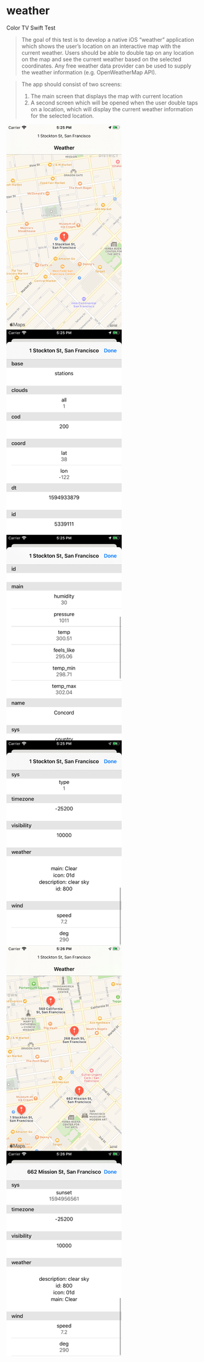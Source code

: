 # weather
Color TV Swift Test


> The goal of this test is to develop a native iOS “weather” application which shows the user’s location on an interactive map with the current weather.
> Users should be able to double tap on any location on the map and see the current weather based on the selected coordinates.
> Any free weather data provider can be used to supply the weather information (e.g. OpenWeatherMap API).

> The app should consist of two screens:
> 1) The main screen that displays the map with current location
> 2) A second screen which will be opened when the user double taps on a location, which will display the current weather information for the selected location.

<img width="300" height="auto" align="left" src="https://raw.githubusercontent.com/insanj/weather/master/Simulator Screen Shot - iPhone 8 - 2020-07-16 at 17.25.39.png" />
<img width="300" height="auto" align="left" src="https://raw.githubusercontent.com/insanj/weather/master/Simulator Screen Shot - iPhone 8 - 2020-07-16 at 17.25.41.png">
<img width="300" height="auto" align="left" src="https://raw.githubusercontent.com/insanj/weather/master/Simulator Screen Shot - iPhone 8 - 2020-07-16 at 17.25.45.png">
<img width="300" height="auto" align="left" src="https://raw.githubusercontent.com/insanj/weather/master/Simulator Screen Shot - iPhone 8 - 2020-07-16 at 17.25.48.png">
<img width="300" height="auto" align="left" src="https://raw.githubusercontent.com/insanj/weather/master/Simulator Screen Shot - iPhone 8 - 2020-07-16 at 17.26.01.png">
<img width="300" height="auto" align="left" src="https://raw.githubusercontent.com/insanj/weather/master/Simulator Screen Shot - iPhone 8 - 2020-07-16 at 17.26.06.png">
